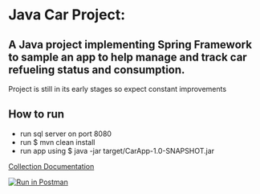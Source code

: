 # Java Car Project:


## A Java project implementing Spring Framework to sample an app to help manage and track car refueling status and consumption.

Project is still in its early stages so expect constant improvements


## How to run
- run sql server on port 8080
- run $ mvn clean install
- run app using $ java -jar target/CarApp-1.0-SNAPSHOT.jar


[Collection Documentation](https://documenter.getpostman.com/view/1138746/collection/RVu5j98p)


[![Run in Postman](https://run.pstmn.io/button.svg)](https://app.getpostman.com/run-collection/1e858d6378475dec890b)